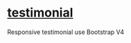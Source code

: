 # [testimonial](https://codepen.io/khairul-abdi/pen/rNVpezr?editors=1100 "Live Demo")

Responsive testimonial use Bootstrap V4
